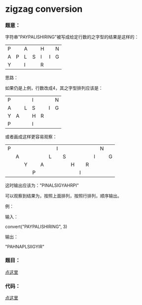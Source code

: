 #	zigzag conversion


### 题意：
字符串"PAYPALISHIRING"被写成给定行数的之字型的结果是这样的：
<table>
<tr>
<td>P</td>
<td>&nbsp;</td>
<td>A</td>
<td>&nbsp;</td>
<td>H</td>
<td>&nbsp;</td>
<td>N</td>
</tr>
<tr>
<td>A</td>
<td>P</td>
<td>L</td>
<td>S</td>
<td>I</td>
<td>I</td>
<td>G</td>
</tr>
<tr>
<td>Y</td>
<td></td>
<td>I</td>
<td></td>
<td>R</td>
</tr>
</table>
思路：

如果仍是上例，行数改成4，其之字型排列应该是：
<table>
<tr>
<td>P</td>
<td>&nbsp;</td>
<td>&nbsp;</td>
<td>I</td>
<td>&nbsp;</td>
<td>&nbsp;</td>
<td>N</td>
</tr>
<tr>
<td>A</td>
<td>&nbsp;</td>
<td>L</td>
<td>S</td>
<td>&nbsp;</td>
<td>I</td>
<td>G</td>
</tr>
<tr>
<td>Y</td>
<td>A</td>
<td>&nbsp;</td>
<td>H</td>
<td>R</td>
</tr>
<tr>
<td>P</td>
<td>&nbsp;</td>
<td>&nbsp;</td>
<td>I</td>
</tr>
</table>
或者画成这样更容易观察：
<table>
<tr>
<td>P</td>
<td>&nbsp;</td>
<td>&nbsp;</td>
<td>&nbsp;</td>
<td>&nbsp;</td>
<td>&nbsp;</td>
<td>I</td>
<td>&nbsp;</td>
<td>&nbsp;</td>
<td>&nbsp;</td>
<td>&nbsp;</td>
<td>&nbsp;</td>
<td>N</td>
</tr>
<tr>
<td>&nbsp;</td>
<td>A</td>
<td>&nbsp;</td>
<td>&nbsp;</td>
<td>&nbsp;</td>
<td>L</td>
<td>&nbsp;</td>
<td>S</td>
<td>&nbsp;</td>
<td>&nbsp;</td>
<td>&nbsp;</td>
<td>I</td>
<td>&nbsp;</td>
<td>G</td>
</tr>
<tr>
<td>&nbsp;</td>
<td>&nbsp;</td>
<td>Y</td>
<td>&nbsp;</td>
<td>A</td>
<td>&nbsp;</td>
<td>&nbsp;</td>
<td>&nbsp;</td>
<td>H</td>
<td>&nbsp;</td>
<td>R</td>
</tr>
<tr>
<td>&nbsp;</td>
<td>&nbsp;</td>
<td>&nbsp;</td>
<td>P</td>
<td>&nbsp;</td>
<td>&nbsp;</td>
<td>&nbsp;</td>
<td>&nbsp;</td>
<td>&nbsp;</td>
<td>I</td>
</tr>
</table>
这时输出应该为："PINALSIGYAHRPI"

可以观察到结果为，按照上面排列，按照行排列，顺序输出。

例：

输入：

convert("PAYPALISHIRING", 3) 

输出：

"PAHNAPLSIIGYIR"

### 题目：
<a href="https://leetcode.com/problems/zigzag-conversion/" target="_blank">点这里</a>

### 代码：
<a href="./zigzag_conversion.cpp">点这里</a>
